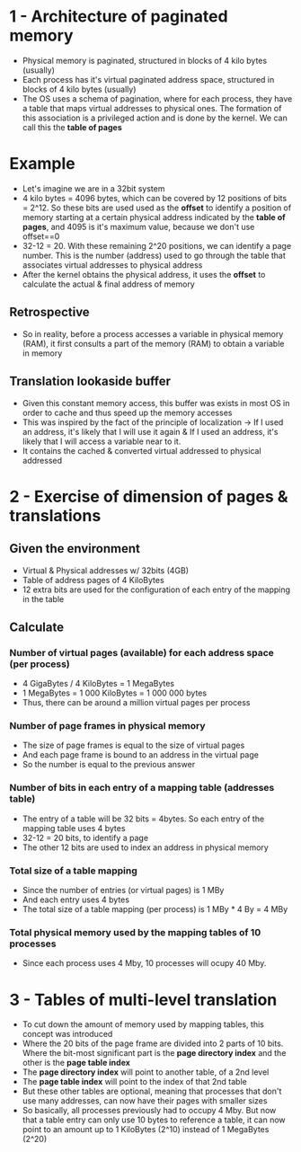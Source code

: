 # 1 - Architecture of paginated memory
- Physical memory is paginated, structured in blocks of 4 kilo bytes (usually)
- Each process has it's virtual paginated address space, structured in blocks of 4 kilo bytes (usually)
- The OS uses a schema of pagination, where for each process, they have a table that maps virtual addresses to physical ones. The formation of this association is a privileged action and is done by the kernel. We can call this the **table of pages**
# Example
- Let's imagine we are in a 32bit system
- 4 kilo bytes = 4096 bytes, which can be covered by 12 positions of bits = 2^12. So these bits are used used as the **offset** to identify a position of memory starting at a certain physical address indicated by the **table of pages**, and 4095 is it's maximum value, because we don't use offset==0
- 32-12 = 20. With these remaining 2^20 positions, we can identify a page number. This is the number (address) used to go through the table that associates virtual addresses to physical address
- After the kernel obtains the physical address, it uses the **offset** to calculate the actual & final address of memory

## Retrospective
- So in reality, before a process accesses a variable in physical memory (RAM), it first consults a part of the memory (RAM) to obtain a variable in memory

## Translation lookaside buffer
- Given this constant memory access, this buffer was exists in most OS in order to cache and thus speed up the memory accesses
- This was inspired by the fact of the principle of localization -> If I used an address, it's likely that I will use it again & If I used an address, it's likely that I will access a variable near to it. 
- It contains the cached & converted virtual addressed to physical addressed

# 2 - Exercise of dimension of pages & translations
## Given the environment
- Virtual & Physical addresses w/ 32bits (4GB)
- Table of address pages of 4 KiloBytes
- 12 extra bits are used for the configuration of each entry of the mapping in the table

## Calculate
### Number of virtual pages (available) for each address space (per process)
- 4 GigaBytes / 4 KiloBytes = 1 MegaBytes
- 1 MegaBytes = 1 000 KiloBytes = 1 000 000 bytes
- Thus, there can be around a million virtual pages per process

### Number of page frames in physical memory
- The size of page frames is equal to the size of virtual pages
- And each page frame is bound to an address in the virtual page
- So the number is equal to the previous answer

### Number of bits in each entry of a mapping table (addresses table)
- The entry of a table will be 32 bits = 4bytes. So each entry of the mapping table uses 4 bytes
- 32-12 = 20 bits, to identify a page
- The other 12 bits are used to index an address in physical memory

### Total size of a table mapping
- Since the number of entries (or virtual pages) is 1 MBy
- And each entry uses 4 bytes
- The total size of a table mapping (per process) is 1 MBy * 4 By = 4 MBy

### Total physical memory used by the mapping tables of 10 processes
- Since each process uses 4 Mby, 10 processes will ocupy 40 Mby.

# 3 - Tables of multi-level translation
- To cut down the amount of memory used by mapping tables, this concept was introduced
- Where the 20 bits of the page frame are divided into 2 parts of 10 bits. Where the bit-most significant part is the **page directory index** and the other is the **page table index**
- The **page directory index** will point to another table, of a 2nd level
- The **page table index** will point to the index of that 2nd table
- But these other tables are optional, meaning that processes that don't use many addresses, can now have their pages with smaller sizes
- So basically, all processes previously had to occupy 4 Mby. But now that a table entry can only use 10 bytes to reference a table, it can now point to an amount up to 1 KiloBytes (2^10) instead of 1 MegaBytes (2^20) 

